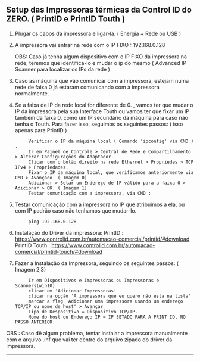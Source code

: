 ## Setup das Impressoras térmicas da Control ID do ZERO. ( PrintID e PrintID Touth )

1. Plugar os cabos da impressora e ligar-la. ( Energia + Rede ou USB )

2. A impressora vai entrar na rede com o IP FIXO : 192.168.0.128

	OBS: Caso já tenha algum dispositivo com o IP FIXO da impressora na rede, teremos que identifica-lo e mudar o ip do mesmo
	( Advanced IP Scanner para localizar os IPs da rede )

3. Caso as máquina que vão comunicar com a impressora, estejam numa rede de faixa 0 já estaram comunicando com a
impressora normalmente.

4. Se a faixa de IP da rede local for diferente de 0. , vamos ter que mudar o IP da impressora pela sua Interface Touth ou 
vamos ter que fixar um IP também da faixa 0, como um IP secundário da máquina para caso não tenha o Touth.
Para fazer isso, seguimos os seguintes passos: ( isso apenas para PrintID )

			Verificar o IP da máquina local ( Comando 'ipconfig' via CMD ) .
			Ir em Painel de Controle > Central de Rede e Compartilhamento > Alterar Configurações do Adaptador.
			Clicar com o botão direito na rede Ethernet > Propriedes > TCP IPv4 > Propriedades.
			Fixar o IP da máquina local, que verificamos anteriormente via CMD > Avançado  ( Imagem 0)
			Adicionar > Setar um Endereço de IP válido para a faixa 0 > Adicionar > OK. ( Imagem 1)
			Testar comunicação com a impressora, via CMD : 


5. Testar comunicação com a impressora no IP que atribuimos a ela, ou com IP padrão caso não tenhamos que mudar-lo.

			ping 192.168.0.128


6. Instalação do Driver da impressora:
PrintID : https://www.controlid.com.br/automacao-comercial/printid/#download
PrintID Touth : https://www.controlid.com.br/automacao-comercial/printid-touch/#download


7. Fazer a Instalação da Impressora, seguindo os seguintes passos: ( Imagem 2,3)

			Ir em Dispositivos e Impressoras ou Impressoras e Scanners(win10)
			clicar em 'Adicionar Impressoras'
			clicar na opção 'A impressora que eu quero não esta na lista'
			marcar a flag 'Adicionar uma impressora usando um endereço TCP/IP ou nome de host' > Avançar
			Tipo de Despositivo = Dispositivo TCP/IP.
			Nome do host ou Endereço IP = IP SETADO PARA A PRINT ID, NO PASSO ANTERIOR.

OBS : Caso dê algum problema, tentar instalar a impressora manualmente com o arquivo .inf que vai ter dentro do arquivo zipado do driver da impressora.


----